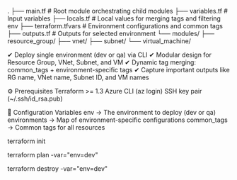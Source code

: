 .
├── main.tf                # Root module orchestrating child modules
├── variables.tf           # Input variables
├── locals.tf              # Local values for merging tags and filtering env
├── terraform.tfvars       # Environment configurations and common tags
├── outputs.tf             # Outputs for selected environment
└── modules/
    ├── resource_group/
    ├── vnet/
    ├── subnet/
    └── virtual_machine/

✔ Deploy single environment (dev or qa) via CLI
✔ Modular design for Resource Group, VNet, Subnet, and VM
✔ Dynamic tag merging: common_tags + environment-specific tags
✔ Capture important outputs like RG name, VNet name, Subnet ID, and VM names


⚙️ Prerequisites
Terraform >= 1.3
Azure CLI (az login)
SSH key pair (~/.ssh/id_rsa.pub)


📌 Configuration
Variables
env → The environment to deploy (dev or qa)
environments → Map of environment-specific configurations
common_tags → Common tags for all resources


terraform init

terraform plan -var="env=dev"

terraform destroy -var="env=dev"
